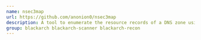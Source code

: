 ```yaml
---
name: nsec3map
url: https://github.com/anonion0/nsec3map
description: A tool to enumerate the resource records of a DNS zone using its DNSSEC NSEC or NSEC3 chain.
group: blackarch blackarch-scanner blackarch-recon
---
```

